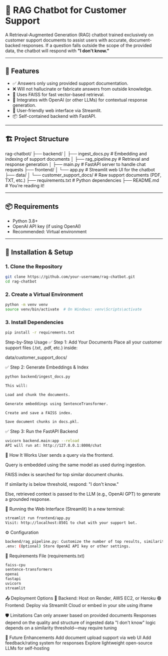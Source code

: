 # 🧠 RAG Chatbot for Customer Support

A Retrieval-Augmented Generation (RAG) chatbot trained exclusively on customer support documents to assist users with accurate, document-backed responses. If a question falls outside the scope of the provided data, the chatbot will respond with **"I don't know."**

---

## 🚀 Features

- ✅ Answers only using provided support documentation.
- ❌ Will not hallucinate or fabricate answers from outside knowledge.
- 📁 Uses FAISS for fast vector-based retrieval.
- 🤖 Integrates with OpenAI (or other LLMs) for contextual response generation.
- 💬 User-friendly web interface via Streamlit.
- 📦 Self-contained backend with FastAPI.

---

## 🏗️ Project Structure

rag-chatbot/
├── backend/
│ ├── ingest_docs.py # Embedding and indexing of support documents
│ ├── rag_pipeline.py # Retrieval and response generation
│ ├── main.py # FastAPI server to handle chat requests
├── frontend/
│ └── app.py # Streamlit web UI for the chatbot
├── data/
│ └── customer_support_docs/ # Raw support documents (PDF, TXT, etc.)
├── requirements.txt # Python dependencies
├── README.md # You're reading it!



---

## 📦 Requirements

- Python 3.8+
- OpenAI API key (if using OpenAI)
- Recommended: Virtual environment

---

## 🔧 Installation & Setup

### 1. Clone the Repository


```bash
git clone https://github.com/your-username/rag-chatbot.git
cd rag-chatbot

```
### 2. Create a Virtual Environment

```bash
python -m venv venv
source venv/bin/activate  # On Windows: venv\Scripts\activate

```
### 3. Install Dependencies
```bash
pip install -r requirements.txt

```

Step-by-Step Usage
✅ Step 1: Add Your Documents
Place all your customer support files (.txt, .pdf, etc.) inside:

data/customer_support_docs/

✅ Step 2: Generate Embeddings & Index
```bash
python backend/ingest_docs.py

This will:

Load and chunk the documents.

Generate embeddings using SentenceTransformer.

Create and save a FAISS index.

Save document chunks in docs.pkl.


```

✅ Step 3: Run the FastAPI Backend
```bash
uvicorn backend.main:app --reload
API will run at: http://127.0.0.1:8000/chat
```


🧠 How It Works
User sends a query via the frontend.

Query is embedded using the same model as used during ingestion.

FAISS index is searched for top similar document chunks.

If similarity is below threshold, respond: "I don't know."

Else, retrieved context is passed to the LLM (e.g., OpenAI GPT) to generate a grounded response.


💬 Running the Web Interface (Streamlit)
In a new terminal:

```bash
streamlit run frontend/app.py
Visit: http://localhost:8501 to chat with your support bot.

```

⚙️ Configuration

```bash
backend/rag_pipeline.py: Customize the number of top results, similarity threshold, and model used.
.env: (Optional) Store OpenAI API key or other settings.

```


📁 Requirements File (requirements.txt)
```bash
faiss-cpu
sentence-transformers
openai
fastapi
uvicorn
streamlit

```


📤 Deployment Options
🔵 Backend: Host on Render, AWS EC2, or Heroku
🟢 Frontend: Deploy via Streamlit Cloud or embed in your site using iframe


🛡️ Limitations
Can only answer based on provided documents
Responses depend on the quality and structure of ingested data
"I don't know" logic depends on a similarity threshold—may require tuning


🧠 Future Enhancements
Add document upload support via web UI
Add feedback/rating system for responses
Explore lightweight open-source LLMs for self-hosting


